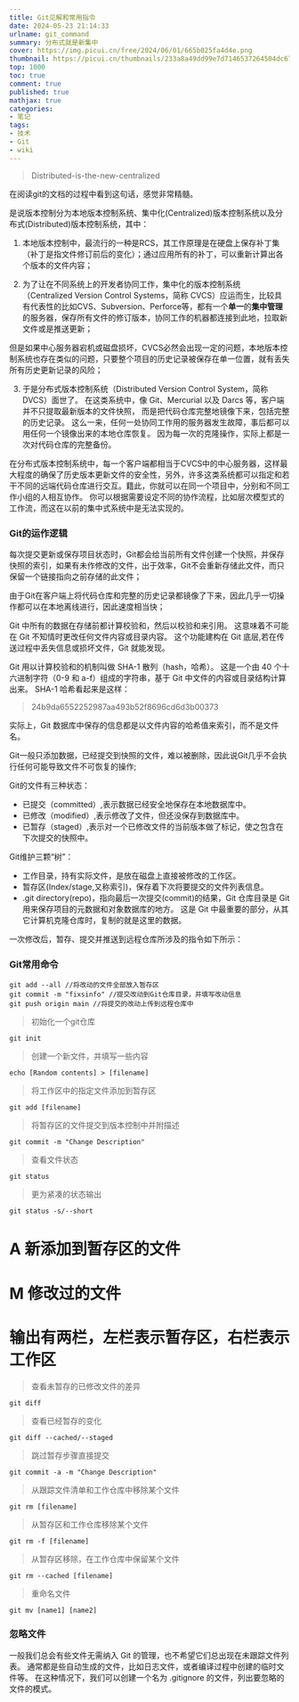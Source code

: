 ```yaml
---
title: Git见解和常用指令
date: 2024-05-23 21:14:33
urlname: git_command
summary: 分布式就是新集中
cover: https://img.picui.cn/free/2024/06/01/665b025fa4d4e.png
thumbnail: https://picui.cn/thumbnails/233a8a49dd99e7d7146537264504dc67.png
top: 1000
toc: true
comment: true
published: true
mathjax: true
categories:
- 笔记
tags:
- 技术
- Git
- wiki
---
```

> Distributed-is-the-new-centralized
<!--more-->

在阅读git的文档的过程中看到这句话，感觉非常精髓。

是说版本控制分为本地版本控制系统、集中化(Centralized)版本控制系统以及分布式(Distributed)版本控制系统，其中：

1. 本地版本控制中，最流行的一种是RCS，其工作原理是在硬盘上保存补丁集（补丁是指文件修订前后的变化）；通过应用所有的补丁，可以重新计算出各个版本的文件内容；

2. 为了让在不同系统上的开发者协同工作，集中化的版本控制系统（Centralized Version Control Systems，简称 CVCS）应运而生，比较具有代表性的比如CVS、Subversion、Perforce等，都有一个**单一**的**集中管理**的服务器，保存所有文件的修订版本，协同工作的机器都连接到此地，拉取新文件或是推送更新；

但是如果中心服务器宕机或磁盘损坏，CVCS必然会出现一定的问题，本地版本控制系统也存在类似的问题，只要整个项目的历史记录被保存在单一位置，就有丢失所有历史更新记录的风险；

3.  于是分布式版本控制系统（Distributed Version Control System，简称 DVCS）面世了。 在这类系统中，像 Git、Mercurial 以及 Darcs 等，客户端并不只提取最新版本的文件快照， 而是把代码仓库完整地镜像下来，包括完整的历史记录。 这么一来，任何一处协同工作用的服务器发生故障，事后都可以用任何一个镜像出来的本地仓库恢复。 因为每一次的克隆操作，实际上都是一次对代码仓库的完整备份。

在分布式版本控制系统中，每一个客户端都相当于CVCS中的中心服务器，这样最大程度的确保了历史版本更新文件的安全性，另外，许多这类系统都可以指定和若干不同的远端代码仓库进行交互。籍此，你就可以在同一个项目中，分别和不同工作小组的人相互协作。 你可以根据需要设定不同的协作流程，比如层次模型式的工作流，而这在以前的集中式系统中是无法实现的。

### [](#header-3)Git的运作逻辑

每次提交更新或保存项目状态时，Git都会给当前所有文件创建一个快照，并保存快照的索引，如果有未作修改的文件，出于效率，Git不会重新存储此文件，而只保留一个链接指向之前存储的此文件；

由于Git在客户端上将代码仓库和完整的历史记录都镜像了下来，因此几乎一切操作都可以在本地离线进行，因此速度相当快；

Git 中所有的数据在存储前都计算校验和，然后以校验和来引用。 这意味着不可能在 Git 不知情时更改任何文件内容或目录内容。 这个功能建构在 Git 底层,若在传送过程中丢失信息或损坏文件，Git 就能发现。

Git 用以计算校验和的机制叫做 SHA-1 散列（hash，哈希）。 这是一个由 40 个十六进制字符（0-9 和 a-f）组成的字符串，基于 Git 中文件的内容或目录结构计算出来。 SHA-1 哈希看起来是这样：

> 24b9da6552252987aa493b52f8696cd6d3b00373

实际上，Git 数据库中保存的信息都是以文件内容的哈希值来索引，而不是文件名。

Git一般只添加数据，已经提交到快照的文件，难以被删除，因此说Git几乎不会执行任何可能导致文件不可恢复的操作;

Git的文件有三种状态：

* 已提交（committed）,表示数据已经安全地保存在本地数据库中。
* 已修改（modified）,表示修改了文件，但还没保存到数据库中。
* 已暂存（staged）,表示对一个已修改文件的当前版本做了标记，使之包含在下次提交的快照中。

Git维护三颗“树”：

* 工作目录，持有实际文件，是放在磁盘上直接被修改的工作区。
* 暂存区(Index/stage,又称索引)，保存着下次将要提交的文件列表信息。
* .git directory(repo)，指向最后一次提交(commit)的结果，Git 仓库目录是 Git 用来保存项目的元数据和对象数据库的地方。 这是 Git 中最重要的部分，从其它计算机克隆仓库时，复制的就是这里的数据。

一次修改后，暂存、提交并推送到远程仓库所涉及的指令如下所示：


### [](#header-3)Git常用命令

```git
git add --all //将改动的文件全部放入暂存区
git commit -m "fixsinfo" //提交改动到Git仓库目录，并填写改动信息
git push origin main //将提交的改动上传到远程仓库中
```

>初始化一个git仓库
```
git init
```
>创建一个新文件，并填写一些内容
```
echo [Random contents] > [filename]
```
>将工作区中的指定文件添加到暂存区
```
git add [filename]
```
>将暂存区的文件提交到版本控制中并附描述
```
git commit -m "Change Description"
```
>查看文件状态
```
git status
```
>更为紧凑的状态输出
```
git status -s/--short
```
# A 新添加到暂存区的文件
# M 修改过的文件
# 输出有两栏，左栏表示暂存区，右栏表示工作区

>查看未暂存的已修改文件的差异
```
git diff
```
>查看已经暂存的变化
```
git diff --cached/--staged
```
>跳过暂存步骤直接提交
```
git commit -a -m "Change Description"
```
>从跟踪文件清单和工作仓库中移除某个文件
```
git rm [filename]
```
>从暂存区和工作仓库移除某个文件
```
git rm -f [filename]
```
>从暂存区移除，在工作仓库中保留某个文件
```
git rm --cached [filename]
```
>重命名文件
```
git mv [name1] [name2]
```
### [](#header-3)忽略文件

一般我们总会有些文件无需纳入 Git 的管理，也不希望它们总出现在未跟踪文件列表。 通常都是些自动生成的文件，比如日志文件，或者编译过程中创建的临时文件等。 在这种情况下，我们可以创建一个名为 .gitignore 的文件，列出要忽略的文件的模式。




